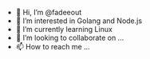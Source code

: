 - 👋 Hi, I’m @fadeeout
- 👀 I’m interested in Golang and Node.js
- 🌱 I’m currently learning Linux
- 💞️ I’m looking to collaborate on ...
- 📫 How to reach me ...

<!---
fadeeout/fadeeout is a ✨ special ✨ repository because its `README.md` (this file) appears on your GitHub profile.
You can click the Preview link to take a look at your changes.
--->
